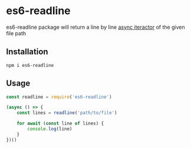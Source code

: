 # es6-readline

es6-readline package will return a line by line [async iteractor](https://github.com/tc39/proposal-async-iteration) of the given file path

## Installation
```shell
npm i es6-readline
```

## Usage
```javascript
const readline = require('es6-readline')

(async () => {
    const lines = readline('path/to/file')

    for await (const line of lines) {
        console.log(line)
    }
})()
```
